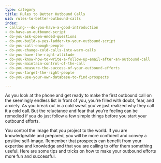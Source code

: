 ```yaml
---
type: category
title: Rules to Better Outbound Calls
uid: rules-to-better-outbound-calls
index:
- calling---do-you-have-a-good-introduction
- do-have-an-outbound-script
- do-you-ask-open-ended-questions
- do-you-build-a-yes-ladder-to-your-outbound-script
- do-you-call-enough-people
- do-you-change-cold-calls-into-warm-calls
- do-you-have-the-right-attitude
- do-you-know-how-to-write-a-follow-up-email-after-an-outbound-call
- do-you-maintain-control-of-the-call
- do-you-measure-the-success-of-your-outbound-efforts
- do-you-target-the-right-people
- do-you-use-your-own-database-to-find-prospects

---
```

As you look at the phone and get ready to make the first outbound call on the seemingly endless list in front of you, you're filled with doubt, fear, and anxiety. As you break out in a cold sweat you've just realized why they call it a cold call. But the reluctance and fear that you're feeling can be remedied if you do just follow a few simple things before you start your outbound efforts.​

You control the image that you project to the world. If you are knowledgeable and prepared, you will be more confident and convey a positive self-image. Remember that prospects can benefit from your expertise and knowledge and that you are calling to offer them something useful. Here are some tips and tricks on how to make your outbound efforts more fun and successful. ​

